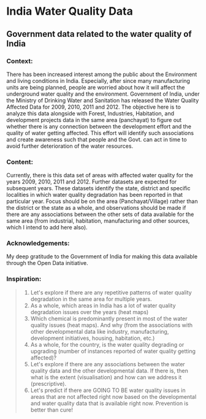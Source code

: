 # India Water Quality Data
## Government data related to the water quality of India

### Context:

There has been increased interest among the public about the Environment and living conditions in India. Especially, after since many manufacturing units are being planned, people are worried about how it will affect the underground water quality and the environment. Government of India, under the Ministry of Drinking Water and Sanitation has released the Water Quality Affected Data for 2009, 2010, 2011 and 2012. The objective here is to analyze this data alongside with Forest, Industries, Habitation, and development projects data in the same area (panchayat) to figure out whether there is any connection between the development effort and the quality of water getting affected. This effort will identify such associations and create awareness such that people and the Govt. can act in time to avoid further deterioration of the water resources.

### Content:

Currently, there is this data set of areas with affected water quality for the years 2009, 2010, 2011 and 2012. Further datasets are expected for subsequent years. These datasets identify the state, district and specific localities in which water quality degradation has been reported in that particular year. Focus should be on the area (Panchayat/Village) rather than the district or the state as a whole, and observations should be made if there are any associations between the other sets of data available for the same area (from industrial, habitation, manufacturing and other sources, which I intend to add here also).

### Acknowledgements:

My deep gratitude to the Government of India for making this data available through the Open Data initiative.

### Inspiration:

> 1. Let's explore if there are any repetitive patterns of water quality degradation in the same area for multiple years.
> 2. As a whole, which areas in India has a lot of water quality degradation issues over the years (heat maps)
> 3. Which chemical is predominantly present in most of the water quality issues (heat maps). And why (from the associations with other developmental data like industry, manufacturing, development initiatives, housing, habitation, etc.)
> 4. As a whole, for the country, is the water quality degrading or upgrading (number of instances reported of water quality getting affected)?
> 5. Let's explore if there are any associations between the water quality data and the other developmental data. If there is, then what is the extent (visualisation) and how can we address it (prescriptive).
> 6. Let's predict if there are GOING TO BE water quality issues in areas that are not affected right now based on the developmental and water quality data that is available right now. Prevention is better than cure!

